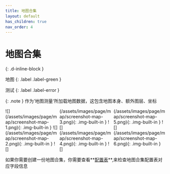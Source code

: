 ```yaml
---
title: 地图合集
layout: default
has_children: true
nav_order: 4
---
```


# 地图合集
{: .d-inline-block }

地图
{: .label .label-green }

测试
{: .label .label-error }

{: .note }
作为’地图测量‘所加载地图数据，这包含地图本身、额外图层、坐标

<span style="display: block; columns: 3; column-gap: 5px;">
![](/assets/images/page/map/screenshot-map-1.png){: .img-built-in }
![](/assets/images/page/map/screenshot-map-2.png){: .img-built-in }
![](/assets/images/page/map/screenshot-map-3.png){: .img-built-in }
![](/assets/images/page/map/screenshot-map-4.png){: .img-built-in }
![](/assets/images/page/map/screenshot-map-5.png){: .img-built-in }
![](/assets/images/page/map/screenshot-map-6.png){: .img-built-in }
</span>

如果你需要创建一份地图合集，你需要查看**[配置表](configTable)**,来检查地图合集配置表对应字段信息